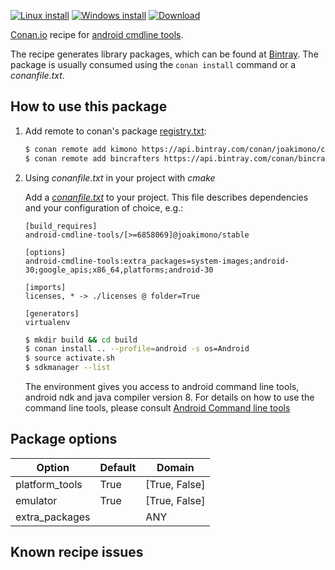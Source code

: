 [![Linux install](https://github.com/joakimono/conan-android-cmdline-tools/workflows/Linux%20install/badge.svg)](https://github.com/joakimono/conan-android-cmdline-tools/actions?query=workflow%3A"Linux+install")
[![Windows install](https://github.com/joakimono/conan-android-cmdline-tools/workflows/Windows%20install/badge.svg)](https://github.com/joakimono/conan-android-cmdline-tools/actions?query=workflow%3A"Windows+install")
[![Download](https://api.bintray.com/packages/joakimono/conan/android-cmdline-tools%3Ajoakimono/images/download.svg)](https://bintray.com/joakimono/conan/android-cmdline-tools%3Ajoakimono/_latestVersion)


[Conan.io](https://conan.io) recipe for [android cmdline tools](https://developer.android.com/studio/command-line/sdkmanager).

The recipe generates library packages, which can be found at [Bintray](https://bintray.com/joakimono/conan/android-cmdline-tools%3Ajoakimono).
The package is usually consumed using the `conan install` command or a *conanfile.txt*.

## How to use this package

1. Add remote to conan's package [registry.txt](http://docs.conan.io/en/latest/reference/config_files/registry.txt.html):

   ```bash
   $ conan remote add kimono https://api.bintray.com/conan/joakimono/conan
   $ conan remote add bincrafters https://api.bintray.com/conan/bincrafters/public-conan
   ```

2. Using *conanfile.txt* in your project with *cmake*

   Add a [*conanfile.txt*](http://docs.conan.io/en/latest/reference/conanfile_txt.html) to your project. This file describes dependencies and your configuration of choice, e.g.:

   ```
   [build_requires]
   android-cmdline-tools/[>=6858069]@joakimono/stable

   [options]
   android-cmdline-tools:extra_packages=system-images;android-30;google_apis;x86_64,platforms;android-30

   [imports]
   licenses, * -> ./licenses @ folder=True

   [generators]
   virtualenv
   ```

   ```bash
   $ mkdir build && cd build
   $ conan install .. --profile=android -s os=Android
   $ source activate.sh
   $ sdkmanager --list
   ```
   The environment gives you access to android command line tools, android ndk and java compiler version 8. For details on how to use the command line tools, please consult [Android Command line tools](https://developer.android.com/studio/command-line)

## Package options

Option | Default | Domain
---|---|---
platform_tools | True | [True, False]
emulator | True | [True, False]
extra_packages |  | ANY

## Known recipe issues
